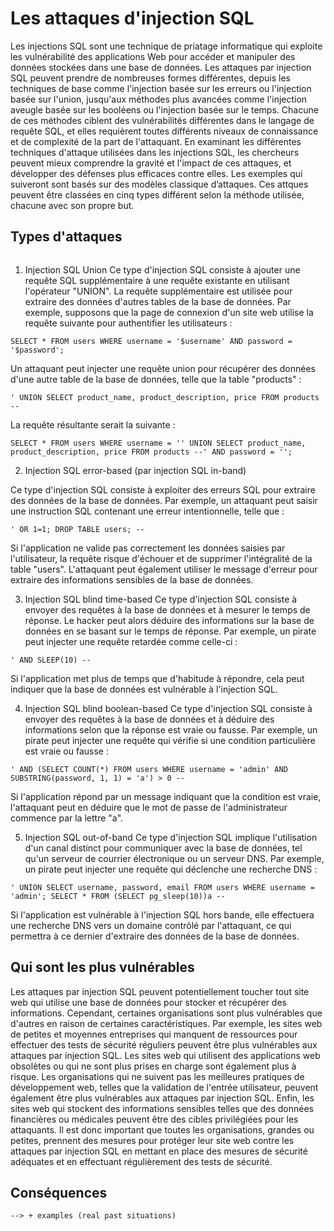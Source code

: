 # Les attaques d'injection SQL

Les injections SQL sont une technique de priatage informatique qui exploite les vulnérabilité des applications Web pour accéder et manipuler des données stockées dans une base de données. Les attaques par injection SQL peuvent prendre de nombreuses formes différentes, depuis les techniques de base comme l'injection basée sur les erreurs ou l'injection basée sur l'union, jusqu'aux méthodes plus avancées comme l'injection aveugle basée sur les booléens ou l'injection basée sur le temps. Chacune de ces méthodes ciblent des vulnérabilités différentes dans le langage de requête SQL, et elles requièrent toutes différents niveaux de connaissance et de complexité de la part de l'attaquant. En examinant les différentes techniques d'attaque utilisées dans les injections SQL, les chercheurs peuvent mieux comprendre la gravité et l'impact de ces attaques, et développer des défenses plus efficaces contre elles. Les exemples qui suiveront sont basés sur des modèles classique d’attaques. Ces attques peuvent être classées en cinq types différent selon la méthode utilisée, chacune avec son propre but.

## Types d'attaques

```{code-block} SQL

```

1. Injection SQL Union
Ce type d'injection SQL consiste à ajouter une requête SQL supplémentaire à une requête existante en utilisant l'opérateur "UNION". La requête supplémentaire est utilisée pour extraire des données d'autres tables de la base de données. Par exemple, supposons que la page de connexion d'un site web utilise la requête suivante pour authentifier les utilisateurs :

```{code-block} SQL
SELECT * FROM users WHERE username = '$username' AND password = '$password';
```

Un attaquant peut injecter une requête union pour récupérer des données d'une autre table de la base de données, telle que la table "products" :

```{code-block} SQL
' UNION SELECT product_name, product_description, price FROM products --
```

La requête résultante serait la suivante :

```{code-block} SQL
SELECT * FROM users WHERE username = '' UNION SELECT product_name, product_description, price FROM products --' AND password = '';
```

2. Injection SQL error-based (par injection SQL in-band)

Ce type d'injection SQL consiste à exploiter des erreurs SQL pour extraire des données de la base de données. Par exemple, un attaquant peut saisir une instruction SQL contenant une erreur intentionnelle, telle que :

```{code-block} SQL
' OR 1=1; DROP TABLE users; --
```

Si l'application ne valide pas correctement les données saisies par l'utilisateur, la requête risque d'échouer et de supprimer l'intégralité de la table "users". L'attaquant peut également utiliser le message d'erreur pour extraire des informations sensibles de la base de données.

3. Injection SQL blind time-based
Ce type d'injection SQL consiste à envoyer des requêtes à la base de données et à mesurer le temps de réponse. Le hacker peut alors déduire des informations sur la base de données en se basant sur le temps de réponse. Par exemple, un pirate peut injecter une requête retardée comme celle-ci :

```{code-block} SQL
' AND SLEEP(10) --
```

Si l'application met plus de temps que d'habitude à répondre, cela peut indiquer que la base de données est vulnérable à l'injection SQL.

4. Injection SQL blind boolean-based
Ce type d'injection SQL consiste à envoyer des requêtes à la base de données et à déduire des informations selon que la réponse est vraie ou fausse. Par exemple, un pirate peut injecter une requête qui vérifie si une condition particulière est vraie ou fausse :

```{code-block} SQL
' AND (SELECT COUNT(*) FROM users WHERE username = 'admin' AND SUBSTRING(password, 1, 1) = 'a') > 0 --
```

Si l'application répond par un message indiquant que la condition est vraie, l'attaquant peut en déduire que le mot de passe de l'administrateur commence par la lettre "a".

5. Injection SQL out-of-band
Ce type d'injection SQL implique l'utilisation d'un canal distinct pour communiquer avec la base de données, tel qu'un serveur de courrier électronique ou un serveur DNS. Par exemple, un pirate peut injecter une requête qui déclenche une recherche DNS :

```{code-block} SQL
' UNION SELECT username, password, email FROM users WHERE username = 'admin'; SELECT * FROM (SELECT pg_sleep(10))a --
```

Si l'application est vulnérable à l'injection SQL hors bande, elle effectuera une recherche DNS vers un domaine contrôlé par l'attaquant, ce qui permettra à ce dernier d'extraire des données de la base de données.


## Qui sont les plus vulnérables

Les attaques par injection SQL peuvent potentiellement toucher tout site web qui utilise une base de données pour stocker et récupérer des informations. Cependant, certaines organisations sont plus vulnérables que d'autres en raison de certaines caractéristiques. Par exemple, les sites web de petites et moyennes entreprises qui manquent de ressources pour effectuer des tests de sécurité réguliers peuvent être plus vulnérables aux attaques par injection SQL. Les sites web qui utilisent des applications web obsolètes ou qui ne sont plus prises en charge sont également plus à risque. Les organisations qui ne suivent pas les meilleures pratiques de développement web, telles que la validation de l'entrée utilisateur, peuvent également être plus vulnérables aux attaques par injection SQL. Enfin, les sites web qui stockent des informations sensibles telles que des données financières ou médicales peuvent être des cibles privilégiées pour les attaquants. Il est donc important que toutes les organisations, grandes ou petites, prennent des mesures pour protéger leur site web contre les attaques par injection SQL en mettant en place des mesures de sécurité adéquates et en effectuant régulièrement des tests de sécurité.

## Conséquences

    --> + examples (real past situations) 

